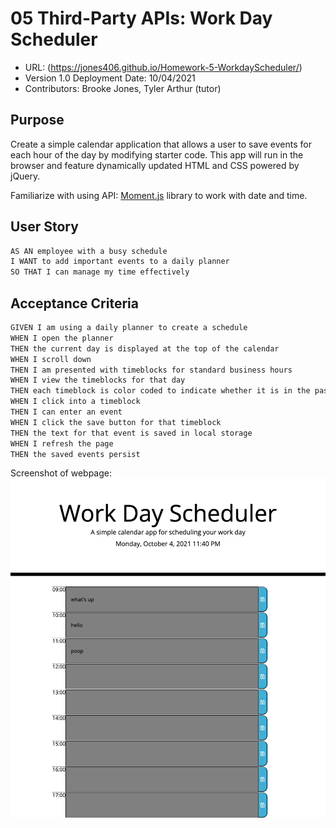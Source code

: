# 05 Third-Party APIs: Work Day Scheduler
- URL: (https://jones406.github.io/Homework-5-WorkdayScheduler/)
- Version 1.0 Deployment Date: 10/04/2021 
- Contributors: Brooke Jones, Tyler Arthur (tutor)

## Purpose
Create a simple calendar application that allows a user to save events for each hour of the day by modifying starter code. This app will run in the browser and feature dynamically updated HTML and CSS powered by jQuery.

Familiarize with using API: 
[Moment.js](https://momentjs.com/) library to work with date and time. 

## User Story

```md
AS AN employee with a busy schedule
I WANT to add important events to a daily planner
SO THAT I can manage my time effectively
```

## Acceptance Criteria

```md
GIVEN I am using a daily planner to create a schedule
WHEN I open the planner
THEN the current day is displayed at the top of the calendar
WHEN I scroll down
THEN I am presented with timeblocks for standard business hours
WHEN I view the timeblocks for that day
THEN each timeblock is color coded to indicate whether it is in the past, present, or future
WHEN I click into a timeblock
THEN I can enter an event
WHEN I click the save button for that timeblock
THEN the text for that event is saved in local storage
WHEN I refresh the page
THEN the saved events persist
```

Screenshot of webpage:
![Coding Quiz Webpage](./assets/screengrab_webpage.png)